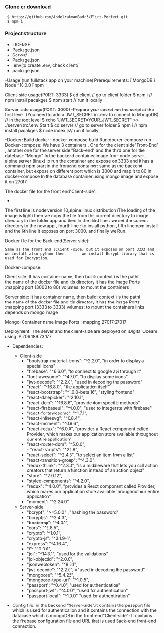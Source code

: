 ### Clone or download
```
 $ https://github.com/AbdelrahmanBadr3/Flirt-Perfect.git
 $ npm i
```
### Project structure:
- LICENSE
- Package.json
- Server/
- Package.json
- .env(to create .env, check client/
- package.json

-Usage (run fullstack app on your machine)
Prerequirements:
	ï	MongoDB
	ï	Node ^10.0.0
	ï	npm
 

Client-side usage(PORT: 3333)
$ cd client   // go to client folder
$ npm i       // npm install pacakges
$ npm start // run it locally

Server-side usage(PORT: 3000)
-Prepare your secret
run the script at the first level:
(You need to add a JWT_SECRET in .env to connect to MongoDB)
// in the root level
$ echo "JWT_SECRET=YOUR_JWT_SECRET" >> ./server/src/.env
Start
$ cd server   // go to server folder
$ npm i       // npm install pacakges
$ node index.js// run it locally

-Docker:
Build docker : docker-compose build
Run:docker-compose run
-Docker-compose:
We have 3 containers , One for the client side"Front-End" , another one for the server side "Back-end" and the third one for the datebase "Mongo"
In the backend container:image from node server , alpine server (linux) to run the container and expose on 3333 and it has a command npm start
In the frontend container: same as the backend container, but expose on different port which is 3000 and map it to 80 in docker-compose
In the database container:using mongo image and expose it on 27017



The docker file for the front end"Client-side":




-











The first line is node version 10,alpine:linux distribution ìThe loading of the image is lightî
then we copy the file from the current directory to image directory in the folder app and then in the third line : we set the current directory to the new app , fourth line : to install python , fifth line:npm install 
and the 6th line it exposes on port 3000. and finally we Run.

Docker file for the Back-end(Server side):













  

	Same as the front end (Client -side) but it exposes on port 3333 and we install also python then 		we install Bcrypt library that is used for Encryption.







Docker-compose:

		












Client side:
It has container name, 
then build:
context ì is the pathî  
the name of the docker file and itís directory
it has the image
Ports :mapping port (3000 to 80)
volumes: to mount the containers

Server side:
It has container name, 
then build:
context ì is the pathî  
the name of the docker file and itís directory
it has the image
Ports :mapping port (3333 to 3333)
volumes: to mount the containers
links depends on mongo image 

Mongo:
Container name
Image
Ports : mapping 27017:27017


Deployment:
The server and the client-side are deployed on ìDigital Oceanî using IP:206.189.73.177

- Dependencies:
	- Client-side 
		- "bootstrap-material-icons": "^2.2.0", "in order to display a special icons"
		- "firebase": "^6.6.0", "to connect to google api through it"
		- "font-awesome": "^4.7.0", "to display some icons" 
		- "jwt-decode": "^2.2.0", "used in decoding the password"
		- "react": "^16.8.0", "the applictation itself"
		- "react-bootstrap": "^1.0.0-beta.16", "styling frontend"
		- "react-datepicker": "^2.10.1", 
		- "react-dom": "^16.8.6", "provide dom specific methods"
		- "react-firebaseui": "^4.0.0", "used to integerate with firebase"
		- "react-fontawesome": "^1.7.1",        
		- "react-inlinesvg": "^0.8.4",
		- "react-moment": "^0.9.6",
		- "react-redux": "^6.0.0", "provides a React component called Provider, which makes our application store available throughout our entire application"
		- "react-router-dom": "^5.0.0",         
		 			- "react-scripts": "^2.1.8",
		- "react-select": "^2.4.3", "to select an item from a list"
		- "react-transition-group": "^4.3.0",
		- "redux-thunk": "^2.3.0", "is a middleware that lets you call action creators that return a function instead of an action object"
		- "store": "^2.0.12",
		- "styled-components": "^4.2.0",
		- "redux": "^4.0.0", "provides a React component called Provider, which makes our application store available throughout our entire application"
		- "moment": "^2.24.0"
	- Server-side 
		- "bcrypt": ">=5.0.0" , "hashing the password"
		- "bcryptjs": "^2.4.3", 
		- "bootstrap": "^4.3.1",
		- "cors": "^2.8.5",
		- "crypto": "^1.0.1",
		- "crypto-js": "^3.1.9-1",
		- "express": "^4.16.4",
		- "i": "^0.3.6",
		- "joi": "^14.3.1", "used for the validations"
		- "joi-objectid": "^2.0.0",
		- "jsonwebtoken": "^8.5.1",
		- "jwt-decode": "^2.2.0",  ="used in decoding the password"
		- "mongoose": "^5.4.22",
		- "mongoose-type-url": "^1.0.5",
		- "passport": "^0.4.0", "used for authentication"
		- "passport-jwt": "^4.0.0", "used for authentication"
		- "passport-local": "^1.0.0" "used for authentication"


- Config file:
in the backend "Server-side":it contains the passport file which is used for authentication and it contains the connection with the database which is mongoDB
in the front-end"Client-side": It contains the firebase configuration file and URL that is used Back-end front-end connection.


